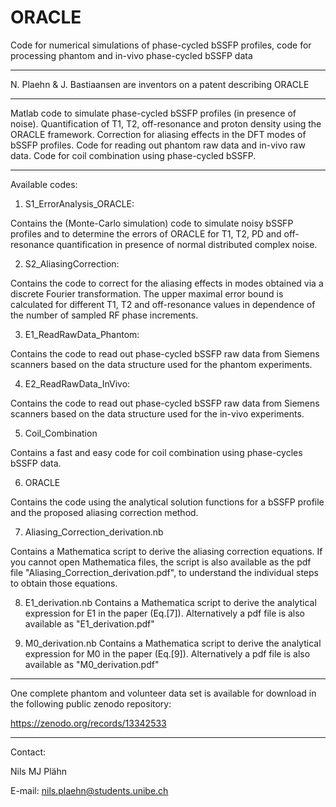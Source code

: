 # ORACLE
Code for numerical simulations of phase-cycled bSSFP profiles, code for processing phantom and in-vivo phase-cycled bSSFP data
**********
N. Plaehn & J. Bastiaansen are inventors on a patent describing ORACLE
**********
Matlab code to simulate phase-cycled bSSFP profiles (in presence of noise). Quantification of T1, T2, off-resonance and proton density using the ORACLE framework. Correction for aliasing effects in the DFT modes of bSSFP profiles. Code for reading out phantom raw data and in-vivo raw data. Code for coil combination using phase-cycled bSSFP. 
**********
Available codes: 

1) S1_ErrorAnalysis_ORACLE:

Contains the (Monte-Carlo simulation) code to simulate noisy bSSFP profiles and to determine the errors of ORACLE for T1, T2, PD and off-resonance quantification in presence of normal distributed complex noise.

2) S2_AliasingCorrection:

Contains the code to correct for the aliasing effects in modes obtained via a discrete Fourier transformation. The upper maximal error bound is calculated for different T1, T2 and off-resonance values in dependence of the number of sampled RF phase increments.

3) E1_ReadRawData_Phantom:

Contains the code to read out phase-cycled bSSFP raw data from Siemens scanners based on the data structure used for the phantom experiments. 

4) E2_ReadRawData_InVivo:

Contains the code to read out phase-cycled bSSFP raw data from Siemens scanners based on the data structure used for the in-vivo experiments. 

5) Coil_Combination

Contains a fast and easy code for coil combination using phase-cycles bSSFP data. 

6) ORACLE

Contains the code using the analytical solution functions for a bSSFP profile and the proposed aliasing correction method.

7) Aliasing_Correction_derivation.nb

Contains a Mathematica script to derive the aliasing correction equations. If you cannot open Mathematica files, the script is also available as the pdf file "Aliasing_Correction_derivation.pdf", to understand the individual steps to obtain those equations.

8) E1_derivation.nb
Contains a Mathematica script to derive the analytical expression for E1 in the paper (Eq.[7]). Alternatively a pdf file is also available as "E1_derivation.pdf"

9) M0_derivation.nb
Contains a Mathematica script to derive the analytical expression for M0 in the paper (Eq.[9]). Alternatively a pdf file is also available as "M0_derivation.pdf"




***********
One complete phantom and volunteer data set is available for download in the following public zenodo repository: 

https://zenodo.org/records/13342533

***********

Contact:  

Nils MJ Plähn

E-mail: nils.plaehn@students.unibe.ch

